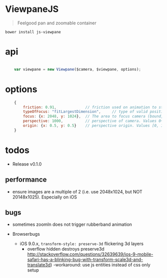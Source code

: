 # ViewpaneJS

> Feelgood pan and zoomable container


`bower install js-viewpane`


# api


```javascript

    var viewpane = new Viewpane($camera, $viewpane, options);

```


# options

```javascript
    {
        friction: 0.91,             // friction used on animation to stop user input
        typeOfFocus: "fitLargestDimension",     // type of valid positions. May also be "fitBothDimensions"
        focus: {x: 2048, y: 1024},  // The area to focus camera (bound, rubberband). Default: viewpane dimensions
        perspective: 1000,          // perspective of camera. Values 0+. Default 1000
        origin: {x: 0.5, y: 0.5}    // perspective origin. Values [0, 1]. Default (0.5, 0.5)
    }
```


# todos


- Release v0.1.0


## performance

- ensure images are a multiple of 2 (i.e. use 2048x1024, but NOT 20148x1025). Especially on iOS


## bugs

- sometimes zoomIn does not trigger rubberband animation

- Browserbugs
    - iOS 9.0.x, `transform-style: preserve-3d` flickering 3d layers
        - overflow hidden destroys preserve3d
            http://stackoverflow.com/questions/32639639/ios-9-mobile-safari-has-a-blinking-bug-with-transform-scale3d-and-translate3d)
        -workaround: use js entities instead of css only setup
